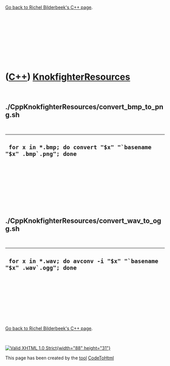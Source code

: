 

[Go back to Richel Bilderbeek's C++ page](Cpp.htm).

 

 

 

 

 

([C++](Cpp.htm)) [KnokfighterResources](CppKnokfighterResources.htm)
====================================================================

 

./CppKnokfighterResources/convert\_bmp\_to\_png.sh
--------------------------------------------------

 

  -------------------------------------------------------------------------
  ``  for x in *.bmp; do convert "$x" "`basename "$x" .bmp`.png"; done ``
  -------------------------------------------------------------------------

 

 

 

 

 

./CppKnokfighterResources/convert\_wav\_to\_ogg.sh
--------------------------------------------------

 

  ---------------------------------------------------------------------------
  ``  for x in *.wav; do avconv -i "$x" "`basename "$x" .wav`.ogg"; done ``
  ---------------------------------------------------------------------------

 

 

 

 

 

[Go back to Richel Bilderbeek's C++ page](Cpp.htm).



 

[![Valid XHTML 1.0 Strict](valid-xhtml10.png){width="88"
height="31"}](http://validator.w3.org/check?uri=referer)

This page has been created by the [tool](Tools.htm)
[CodeToHtml](ToolCodeToHtml.htm)
